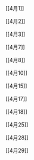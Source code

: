 [[4月1]]

[[4月2]]

[[4月3]]

[[4月7]]

[[4月8]]

[[4月10]]

[[4月15]]

[[4月17]]

[[4月18]]

[[4月25]]

[[4月28]]

[[4月29]]